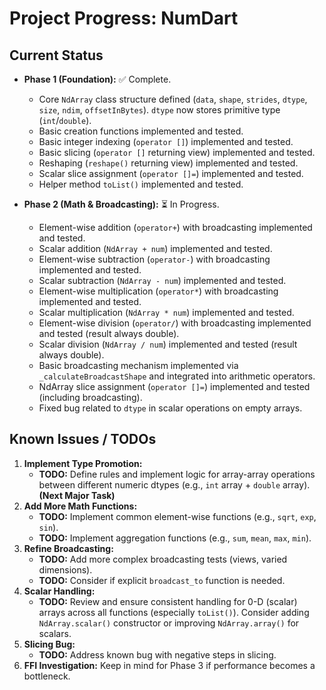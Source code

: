 # Project Progress: NumDart

## Current Status

- **Phase 1 (Foundation):** ✅ Complete.
  - Core `NdArray` class structure defined (`data`, `shape`, `strides`, `dtype`,
    `size`, `ndim`, `offsetInBytes`). `dtype` now stores primitive type
    (`int`/`double`).
  - Basic creation functions implemented and tested.
  - Basic integer indexing (`operator []`) implemented and tested.
  - Basic slicing (`operator []` returning view) implemented and tested.
  - Reshaping (`reshape()` returning view) implemented and tested.
  - Scalar slice assignment (`operator []=`) implemented and tested.
  - Helper method `toList()` implemented and tested.

- **Phase 2 (Math & Broadcasting):** ⏳ In Progress.
  - Element-wise addition (`operator+`) with broadcasting implemented and
    tested.
  - Scalar addition (`NdArray + num`) implemented and tested.
  - Element-wise subtraction (`operator-`) with broadcasting implemented and
    tested.
  - Scalar subtraction (`NdArray - num`) implemented and tested.
  - Element-wise multiplication (`operator*`) with broadcasting implemented and
    tested.
  - Scalar multiplication (`NdArray * num`) implemented and tested.
  - Element-wise division (`operator/`) with broadcasting implemented and tested
    (result always double).
  - Scalar division (`NdArray / num`) implemented and tested (result always
    double).
  - Basic broadcasting mechanism implemented via `_calculateBroadcastShape` and
    integrated into arithmetic operators.
  - NdArray slice assignment (`operator []=`) implemented and tested (including
    broadcasting).
  - Fixed bug related to `dtype` in scalar operations on empty arrays.

## Known Issues / TODOs

1. **Implement Type Promotion:**
   - **TODO:** Define rules and implement logic for array-array operations
     between different numeric dtypes (e.g., `int` array + `double` array).
     **(Next Major Task)**
2. **Add More Math Functions:**
   - **TODO:** Implement common element-wise functions (e.g., `sqrt`, `exp`,
     `sin`).
   - **TODO:** Implement aggregation functions (e.g., `sum`, `mean`, `max`,
     `min`).
3. **Refine Broadcasting:**
   - **TODO:** Add more complex broadcasting tests (views, varied dimensions).
   - **TODO:** Consider if explicit `broadcast_to` function is needed.
4. **Scalar Handling:**
   - **TODO:** Review and ensure consistent handling for 0-D (scalar) arrays
     across all functions (especially `toList()`). Consider adding
     `NdArray.scalar()` constructor or improving `NdArray.array()` for scalars.
5. **Slicing Bug:**
   - **TODO:** Address known bug with negative steps in slicing.
6. **FFI Investigation:** Keep in mind for Phase 3 if performance becomes a
   bottleneck.

